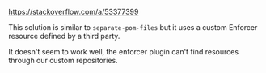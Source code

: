 https://stackoverflow.com/a/53377399

This solution is similar to `separate-pom-files` but it uses a custom Enforcer resource defined by a third party.

It doesn't seem to work well, the enforcer plugin can't find resources through our custom repositories.
